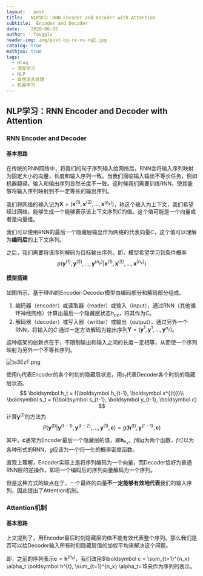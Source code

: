 ```yaml
---
layout:   post
title:   NLP学习：RNN Encoder and Decoder with Attention
subtitle:  Encoder and Decoder
date:    2020-06-05
author:   Youggls
header-img: img/post-bg-re-vs-ng2.jpg
catalog: true
mathjax: true
tags:
  - Blog
  - 深度学习
  - NLP
  - 自然语言处理
  - 机器学习
---
```


## NLP学习：RNN Encoder and Decoder with Attention

### RNN Encoder and Decoder

#### 基本思路

在传统的RNN网络中，将我们的句子序列输入给网络后，RNN会将输入序列映射为固定大小的向量，长度和输入序列一致。当我们面临输入输出不等长任务，例如机器翻译。输入和输出序列显然长度不一致。这时候我们需要训练RNN，使其能够将输入序列映射到不一定等长的输出序列。

我们将网络的输入记为$\boldsymbol X = (\boldsymbol x^{(1)}, \boldsymbol x^{(2)}, ..., \boldsymbol x^{(n_x)})$，称这个输入为上下文，我们希望经过网络，能够生成一个能够表示该上下文序列$C$的值。这个值可能是一个向量或者是向量组。

我们可以使用RNN的最后一个隐藏层输出作为网络的代表向量$C$，这个值可以理解为**编码后**的上下文序列。

之后，我们需要将该序列解码为目标输出序列。即，模型希望学习到条件概率
$$
p(\boldsymbol y^{(1)}, \boldsymbol y^{(2)}, ..., \boldsymbol y^{(n_y)}|\boldsymbol x^{(1)}, \boldsymbol x^{(2)}, ..., \boldsymbol x^{(n_x)})
$$


#### 模型搭建

如图所示，基于RNN的Encoder-Decoder模型由编码部分和解码部分组成。

1. 编码器（encoder）或读取器（reader）或输入（input），通过RNN（其他循环神经网络）计算出最后一个隐藏层状态$h_{nx}$，将其作为$C$。
2. 解码器（decoder）或写入器（writter）或输出（output），通过另外一个RNN，将输入的$C$ 通过一定方法解码为输出序列$\boldsymbol Y=(\boldsymbol y^{1}, \boldsymbol y^{1}, ..., \boldsymbol y^{n_y})$。

这种框架的创新点在于，不限制输出和输入之间的长度一定相等，从而使一个序列映射为另外一个不等长序列。

![ts3EzF.png](https://s1.ax1x.com/2020/06/05/ts3EzF.png)

使用$h_t$代表Encoder的各个时刻的隐藏层状态，用$s_t$代表Decoder各个时刻的隐藏层状态。
$$
\boldsymbol h_t = f(\boldsymbol h_{t-1}, \boldsymbol x^{(t)})\\
\boldsymbol s_t = f(\boldsymbol s_{t-1}, \boldsymbol y_{t-1}, \boldsymbol c)
$$
计算$\boldsymbol y^{(t)}$的方法为
$$
P(\boldsymbol y^{(t)}| \boldsymbol y^{(t - 1)}, \boldsymbol y^{(t - 2)}, ..., \boldsymbol y^{(1)}, \boldsymbol c) = g(\boldsymbol h^{(t)}, \boldsymbol y^{(t - 1)}, \boldsymbol c)
$$


其中，$\boldsymbol c$通常为Encoder最后一个隐藏层的值，即$\boldsymbol h_{n_x}$。$f$和$g$为两个函数，$f$可以为各种形式的RNN，$g$应该为一个归一化的概率密度函数。

直观上理解，Encoder实际上是将序列编码为一个向量，而Decoder恰好为普通RNN层的逆操作，即将一个编码后的序列向量解码为一个序列。

但是这种方式的缺点在于，一个最终的向量**不一定能够有效地代表**我们的输入序列，因此提出了Attention机制。

### Attention机制

#### 基本思路

上文提到了，用Encoder最后时刻隐藏层的值不能有效代表整个序列。那么我们是否可以给Decoder输入所有时刻隐藏层值的加权平均来解决这个问题。

即，之前的序列表示$\boldsymbol c = \boldsymbol h^{(n_x)}$，我们改用$\boldsymbol c = \sum_{t=1}^{n_x} \alpha_t \boldsymbol h^{t}, \sum_{t=1}^{n_x} \alpha_t=1$来作为序列的表示。



